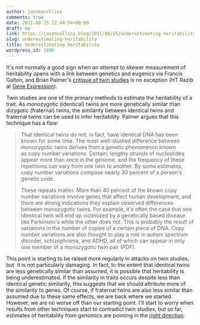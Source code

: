 ```yaml
---
author: jasonacollins
comments: true
date: 2011-08-25 12:44:54+00:00
draft: no
link: https://jasoncollins.blog/2011/08/25/underestimating-heritability/
slug: underestimating-heritability
title: Underestimating heritability
wordpress_id: 1696
---
```


It's not normally a good sign when an attempt to skewer measurement of heritability opens with a link between genetics and eugenics via Francis Galton, and Brian Palmer's [critique of twin studies](http://www.slate.com/id/2301906) is no exception (HT Razib at [Gene Expression](http://blogs.discovermagazine.com/gnxp/2011/08/twin-studies-are-not-useless/)).

Twin studies are one of the primary methods to estimate the heritability of a trait. As monozygotic (identical) twins are more genetically similar than dizygotic (fraternal) twins, the similarity between identical twins and fraternal twins can be used to infer heritability. Palmer argues that this technique has a flaw:


<blockquote>That identical twins do not, in fact, have identical DNA has been known for some time. The most well-studied difference between monozygotic twins derives from a genetic phenomenon known as copy number variations. Certain, lengthy strands of nucleotides appear more than once in the genome, and the frequency of these repetitions can vary from one twin to another. By some estimates, copy number variations compose nearly 30 percent of a person's genetic code.

These repeats matter. More than 40 percent of the known copy number variations involve genes that affect human development, and there are strong indications they explain observed differences between monozygotic twins. For example, it's often the case that one identical twin will end up victimized by a genetically based disease like Parkinson's while the other does not. This is probably the result of variations in the number of copies of a certain piece of DNA. Copy number variations are also thought to play a role in autism spectrum disorder, schizophrenia, and ADHD, all of which can appear in only one member of a monozygotic twin pair (PDF).</blockquote>


This point is starting to be raised more regularly in attacks on twin studies, but  it is not particularly damaging. In fact, to the extent that identical twins are less genetically similar than assumed, it is possible that heritability is being underestimated. If the similarity in traits occurs despite less than identical genetic similarity, this suggests that we should attribute more of the similarity to genes. Of course, if fraternal twins are also less similar than assumed due to these same effects, we are back where we started. However, we are no worse off than our starting point. I'll start to worry when results from other techniques start to contradict twin studies, but so far, estimates of heritability from genomics are pointing in the [right direction](http://blogs.discovermagazine.com/gnxp/2011/08/half-the-variation-in-i-q-is-due-to-genes/).
